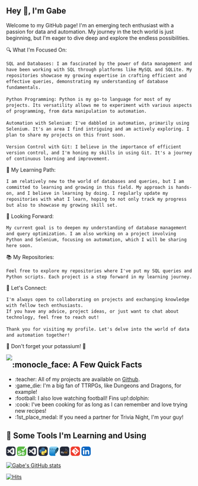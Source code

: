 <!-- Title -->

<h2>Hey 👋, I'm Gabe</h2>
<p>
Welcome to my GitHub page! I'm an emerging tech enthusiast with a passion for data and automation. My journey in the tech world is just beginning, but I'm eager to dive deep and explore the endless possibilities.

🔍 What I'm Focused On:

    SQL and Databases: I am fascinated by the power of data management and have been working with SQL through platforms like MySQL and SQLite. My repositories showcase my growing expertise in crafting efficient and effective queries, demonstrating my understanding of database fundamentals.

    Python Programming: Python is my go-to language for most of my projects. Its versatility allows me to experiment with various aspects of programming, from data manipulation to automation.

    Automation with Selenium: I've dabbled in automation, primarily using Selenium. It's an area I find intriguing and am actively exploring. I plan to share my projects on this front soon.

    Version Control with Git: I believe in the importance of efficient version control, and I'm honing my skills in using Git. It's a journey of continuous learning and improvement.

🌱 My Learning Path:

    I am relatively new to the world of databases and queries, but I am committed to learning and growing in this field. My approach is hands-on, and I believe in learning by doing. I regularly update my repositories with what I learn, hoping to not only track my progress but also to showcase my growing skill set.

👀 Looking Forward:

    My current goal is to deepen my understanding of database management and query optimization. I am also working on a project involving Python and Selenium, focusing on automation, which I will be sharing here soon.

📚 My Repositories:

    Feel free to explore my repositories where I've put my SQL queries and Python scripts. Each project is a step forward in my learning journey.

🤝 Let's Connect:

    I'm always open to collaborating on projects and exchanging knowledge with fellow tech enthusiasts.
    If you have any advice, project ideas, or just want to chat about technology, feel free to reach out!

    Thank you for visiting my profile. Let's delve into the world of data and automation together!

</p>
<p>🍌 Don't forget your potassium! 🍌</p>

<!-- Gif -->
<img align="left" src="https://media1.giphy.com/media/vzO0Vc8b2VBLi/giphy.gif" />

<!-- Facts Section -->
<h2>:monocle_face: A Few Quick Facts</h2>
<ul>
<li>:teacher: All of my projects are available on <a href="https://github.com/Gabemedina86">Github</a>.</li>
<li>:game_die: I'm a big fan of TTRPGs, like Dungeons and Dragons, for example!
<li>:football: I also love watching football! Fins up!:dolphin:
<li>:cook: I've been cooking for as long as I can remember and love trying new recipes!
<li>:1st_place_medal: If you need a partner for Trivia Night, I'm your guy!
</ul>

<!-- Tools -->
<h2>🚀 Some Tools I'm Learning and Using</h2>
<p align="left">
<img src="https://github.com/tandpfun/skill-icons/raw/main/icons/VSCode-Dark.svg" alt="react" width="25" height="25" />
<img src="https://github.com/tandpfun/skill-icons/raw/main/icons/Selenium.svg" alt="react" width="25" height="25" />
<img src="https://github.com/tandpfun/skill-icons/raw/main/icons/VSCode-Dark.svg" alt="react" width="25" height="25" />
<img src="https://github.com/tandpfun/skill-icons/raw/main/icons/Python-Dark.svg" alt="react" width="25" height="25" />
<img src="https://github.com/tandpfun/skill-icons/raw/main/icons/SQLite.svg" alt="react" width="25" height="25" />
<img src="https://github.com/tandpfun/skill-icons/raw/main/icons/MySQL-Dark.svg" alt="react" width="25" height="25" />
<img src="https://github.com/tandpfun/skill-icons/raw/main/icons/Git.svg" alt="react" width="25" height="25" />
<a href="www.linkedin.com/in/gabemedina86">
    <img src="https://github.com/tandpfun/skill-icons/raw/main/icons/LinkedIn.svg" alt="LinkedIn" width="25" height="25" />
</a>
</p>

<!-- Stat tracker -->
[![Gabe's GitHub stats](https://github-readme-stats.vercel.app/api?username=Gabemedina86)](https://github.com/anuraghazra/github-readme-stats)
<!-- Hits -->
[![Hits](https://hits.seeyoufarm.com/api/count/incr/badge.svg?url=https%3A%2F%2Fgithub.com%2FGabemedina86%2Fhit-counter&count_bg=%2379C83D&title_bg=%23555555&icon=&icon_color=%23E7E7E7&title=hits&edge_flat=false)](https://hits.seeyoufarm.com)
